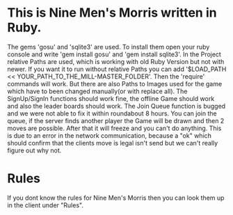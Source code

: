 # This is Nine Men's Morris written in Ruby.
The gems 'gosu' and 'sqlite3' are used.
To install them open your ruby console and write 'gem install gosu' and 'gem install sqlite3'.
In the Project relative Paths are used, which is working with old Ruby Version but not with newer.
If you want it to run without relative Paths you can add '$LOAD_PATH << YOUR_PATH_TO_THE_MILL-MASTER_FOLDER'.
Then the 'require' commands will work.
But there are also Paths to Images used for the game which have to been changed manually(or with replace all).
The SignUp/SignIn functions should work fine, the offline Game should work and also the leader boards should work.
The Join Queue function is bugged and we were not able to fix it within roundabout 8 hours.
You can join the queue, if the server finds another player the Game will be drawn and then 2 moves are possible.
After that it will freeze and you can't do anything.
This is due to an error in the network communication, because a "ok" which should confirm that the clients move is legal isn't send but we can't really figure out why not.

# Rules
If you dont know the rules for Nine Men's Morris then you can look them up in the client under "Rules".
